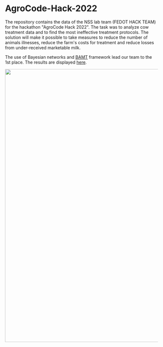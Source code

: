 # AgroCode-Hack-2022
The repository contains the data of the NSS lab team (FEDOT HACK TEAM) for the hackathon "AgroCode Hack 2022". The task was to analyze cow treatment data and to find the most ineffective treatment protocols. The solution will make it possible to take measures to reduce the number of animals illnesses, reduce the farm's costs for treatment and reduce losses from under-received marketable milk.

The use of Bayesian networks and [BAMT](https://github.com/ITMO-NSS-team/BAMT) framework lead our team to the 1st place. The results are displayed [here](https://hack.rshbdigital.ru/).

<img src="https://thumb.tildacdn.com/tild6634-3533-4136-b939-623065333330/-/resize/830x/-/format/webp/task2.png" width="900"/> 

